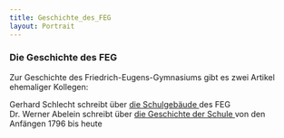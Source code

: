```yaml
---
title: Geschichte_des_FEG
layout: Portrait
---
```


<h3>
  Die Geschichte des FEG
</h3>

<p>
  Zur Geschichte des Friedrich-Eugens-Gymnasiums gibt es zwei Artikel ehemaliger Kollegen:
</p>

<p>
  Gerhard Schlecht schreibt über 
  <a href="/Portrait/Geschichte_des_FEG/1/">
    <i class="fa fa-external-link">
    </i>
    die Schulgebäude
  </a>
  des
  FEG
  <br>
  Dr. Werner Abelein schreibt über 
  <a href="/Portrait/Geschichte_des_FEG/2/">
    <i class="fa fa-external-link">
    </i>
    die Geschichte
    der Schule
  </a>
  von den Anfängen 1796 bis heute
</p>


